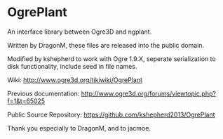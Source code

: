 OgrePlant
=========

An interface library between Ogre3D and ngplant.

Written by DragonM, these files are released into the public domain.

Modified by kshepherd to work with Ogre 1.9.X, 
    seperate serialization to disk functionality, 
    include seed in file names.

Wiki: http://www.ogre3d.org/tikiwiki/OgrePlant

Previous documentation: http://www.ogre3d.org/forums/viewtopic.php?f=1&t=65025

Public Source Repository: https://github.com/kshepherd2013/OgrePlant

Thank you especially to DragonM, and to jacmoe.
